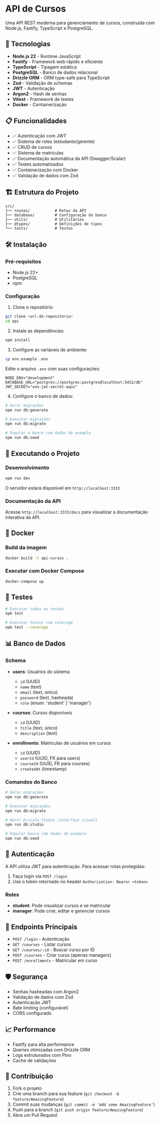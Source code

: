 # API de Cursos

Uma API REST moderna para gerenciamento de cursos, construída com Node.js, Fastify, TypeScript e PostgreSQL.

## 🚀 Tecnologias

- **Node.js 22** - Runtime JavaScript
- **Fastify** - Framework web rápido e eficiente
- **TypeScript** - Tipagem estática
- **PostgreSQL** - Banco de dados relacional
- **Drizzle ORM** - ORM type-safe para TypeScript
- **Zod** - Validação de schemas
- **JWT** - Autenticação
- **Argon2** - Hash de senhas
- **Vitest** - Framework de testes
- **Docker** - Containerização

## 📋 Funcionalidades

- ✅ Autenticação com JWT
- ✅ Sistema de roles (estudante/gerente)
- ✅ CRUD de cursos
- ✅ Sistema de matrículas
- ✅ Documentação automática da API (Swagger/Scalar)
- ✅ Testes automatizados
- ✅ Containerização com Docker
- ✅ Validação de dados com Zod

## 🏗️ Estrutura do Projeto

```
src/
├── routes/           # Rotas da API
├── database/         # Configuração do banco
├── utils/            # Utilitários
├── @types/           # Definições de tipos
└── tests/            # Testes
```

## 🛠️ Instalação

### Pré-requisitos

- Node.js 22+
- PostgreSQL
- npm

### Configuração

1. Clone o repositório:

```bash
git clone <url-do-repositorio>
cd api
```

2. Instale as dependências:

```bash
npm install
```

3. Configure as variáveis de ambiente:

```bash
cp env.example .env
```

Edite o arquivo `.env` com suas configurações:

```env
NODE_ENV="development"
DATABASE_URL="postgres://postgres:postgres@localhost:5432/db"
JWT_SECRET="seu-jwt-secret-aqui"
```

4. Configure o banco de dados:

```bash
# Gerar migrações
npm run db:generate

# Executar migrações
npm run db:migrate

# Popular o banco com dados de exemplo
npm run db:seed
```

## 🚀 Executando o Projeto

### Desenvolvimento

```bash
npm run dev
```

O servidor estará disponível em `http://localhost:3333`

### Documentação da API

Acesse `http://localhost:3333/docs` para visualizar a documentação interativa da API.

## 🐳 Docker

### Build da imagem

```bash
docker build -t api-cursos .
```

### Executar com Docker Compose

```bash
docker-compose up
```

## 🧪 Testes

```bash
# Executar todos os testes
npm test

# Executar testes com coverage
npm test --coverage
```

## 📊 Banco de Dados

### Schema

- **users**: Usuários do sistema

  - `id` (UUID)
  - `name` (text)
  - `email` (text, único)
  - `password` (text, hasheada)
  - `role` (enum: 'student' | 'manager')

- **courses**: Cursos disponíveis

  - `id` (UUID)
  - `title` (text, único)
  - `description` (text)

- **enrollments**: Matrículas de usuários em cursos
  - `id` (UUID)
  - `userId` (UUID, FK para users)
  - `courseId` (UUID, FK para courses)
  - `createdAt` (timestamp)

### Comandos do Banco

```bash
# Gerar migrações
npm run db:generate

# Executar migrações
npm run db:migrate

# Abrir Drizzle Studio (interface visual)
npm run db:studio

# Popular banco com dados de exemplo
npm run db:seed
```

## 🔐 Autenticação

A API utiliza JWT para autenticação. Para acessar rotas protegidas:

1. Faça login via `POST /login`
2. Use o token retornado no header `Authorization: Bearer <token>`

### Roles

- **student**: Pode visualizar cursos e se matricular
- **manager**: Pode criar, editar e gerenciar cursos

## 📝 Endpoints Principais

- `POST /login` - Autenticação
- `GET /courses` - Listar cursos
- `GET /courses/:id` - Buscar curso por ID
- `POST /courses` - Criar curso (apenas managers)
- `POST /enrollments` - Matricular em curso

## 🛡️ Segurança

- Senhas hasheadas com Argon2
- Validação de dados com Zod
- Autenticação JWT
- Rate limiting (configurável)
- CORS configurado

## 📈 Performance

- Fastify para alta performance
- Queries otimizadas com Drizzle ORM
- Logs estruturados com Pino
- Cache de validações

## 🤝 Contribuição

1. Fork o projeto
2. Crie uma branch para sua feature (`git checkout -b feature/AmazingFeature`)
3. Commit suas mudanças (`git commit -m 'Add some AmazingFeature'`)
4. Push para a branch (`git push origin feature/AmazingFeature`)
5. Abra um Pull Request
